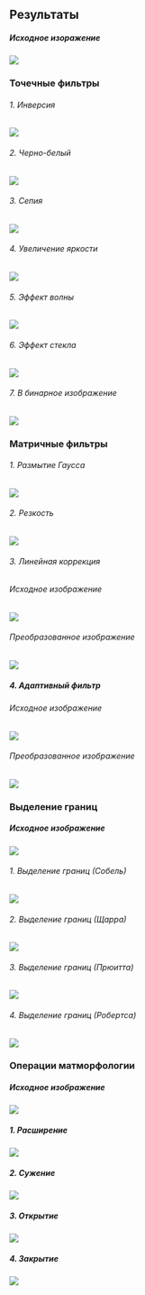 ## Результаты

##### Исходное изоражение
![](img/origin1.jpg)

### Точечные фильтры

###### 1. Инверсия
![](img/Inverse.png)

###### 2. Черно-белый
![](img/GrayScale.png)

###### 3. Сепия
![](img/Sepia.png)

###### 4. Увеличение яркости
![](img/Brightness.png)

###### 5. Эффект волны
![](img/Waves.png)

###### 6. Эффект стекла
![](img/Glass.png)

###### 7. В бинарное изображение
![](img/Binary.png)

### Матричные фильтры

###### 1. Размытие Гаусса
![](img/Gauss.png)

###### 2. Резкость
![](img/Harshness.png)

###### 3. Линейная коррекция

###### Исходное изображение
![](img/origin5.png)

###### Преобразованное изображение
![](img/LinearCorrection.png)

##### 4. Адаптивный фильтр

###### Исходное изображение
![](img/origin4.png)

###### Преобразованное изображение
![](img/Adaptive.png)

### Выделение границ

##### Исходное изображение
![](img/origin3.jpg)

###### 1. Выделение границ (Собель)
![](img/Sobel.png)

###### 2. Выделение границ (Щарра)
![](img/Scharr.png)

###### 3. Выделение границ (Прюитта)
![](img/Prewitte.png)

###### 4. Выделение границ (Робертса)
![](img/Roberts.png)

### Операции матморфологии

##### Исходное изображение
![](img/origin2.jpg)

##### 1. Расширение
![](img/Dilation.png)

##### 2. Сужение
![](img/Erosion.png)

##### 3. Открытие
![](img/Opening.png)

##### 4. Закрытие
![](img/Closing.png)

